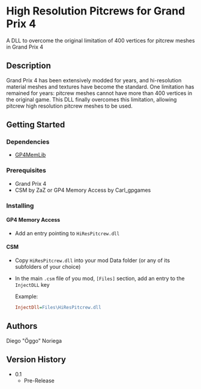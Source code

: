 # High Resolution Pitcrews for Grand Prix 4

A DLL to overcome the original limitation of 400 vertices for pitcrew meshes in Grand Prix 4

## Description

Grand Prix 4 has been extensively modded for years, and hi-resolution material meshes and textures have become the standard. One limitation has remained for years: pitcrew meshes cannot have more than 400 vertices in the original game.
This DLL finally overcomes this limitation, allowing pitcrew high resolution pitcrew meshes to be used. 

## Getting Started

### Dependencies

* [GP4MemLib](https://github.com/Oggo87/GP4MemLib)

### Prerequisites

* Grand Prix 4
* CSM by ZaZ or GP4 Memory Access by Carl_gpgames

### Installing

#### GP4 Memory Access

* Add an entry pointing to `HiResPitcrew.dll`

#### CSM

* Copy `HiResPitcrew.dll` into your mod Data folder (or any of its subfolders of your choice)
* In the main `.csm` file of you mod, `[Files]` section, add an entry to the `InjectDLL` key 
  
  Example: 
  ```ini
  InjectDll=Files\HiResPitcrew.dll
  ```

## Authors

Diego "Öggo" Noriega

## Version History

* 0.1
    * Pre-Release
